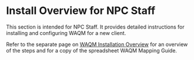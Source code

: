 # Install Overview for NPC Staff

This section is intended for NPC Staff.  It provides detailed instructions for installing and configuring WAQM for a new client.   

Refer to the separate page on [WAQM Installation Overview](../waqm-overview-1/waqm-installation-overview.md) for an overview of the steps and for a copy of the spreadsheet WAQM Mapping Guide.



